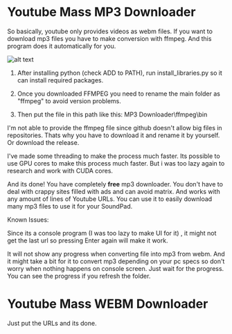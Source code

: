 

# Youtube Mass MP3 Downloader

So basically, youtube only provides videos as webm files. If you want to download mp3 files you have to make conversion with ffmpeg. And this program does it automatically for you.

![alt text](https://cdn.discordapp.com/attachments/1080953525737111562/1087661097118609428/image.png)


1. After installing python (check ADD to PATH), run install_libraries.py so it can install required packages.

2. Once you downloaded FFMPEG you need to rename the main folder as "ffmpeg" to avoid version problems.

2. Then put the file in this path like this: MP3 Downloader\ffmpeg\bin 

I'm not able to provide the ffmpeg file since github doesn't allow big files in repositories. Thats why you have to download it and rename it by yourself. Or download the release.

I've made some threading to make the process much faster. Its possible to use GPU cores to make this process much faster. But i was too lazy again to research and work with CUDA cores.

And its done! You have completely **free** mp3 downloader. You don't have to deal with crappy sites filled with ads and can avoid matrix. And works with any amount of lines of Youtube URLs. You can use it to easily download many mp3 files to use it for your SoundPad.

Known Issues:

Since its a console program (I was too lazy to make UI for it) , it might not get the last url so pressing Enter again will make it work.

It will not show any progress when converting file into mp3 from webm. And it might take a bit for it to convert mp3 depending on your pc specs so don't worry when nothing happens on console screen. Just wait for the progress. You can see the progress if you refresh the folder.




# Youtube Mass WEBM Downloader
 
Just put the URLs and its done.



